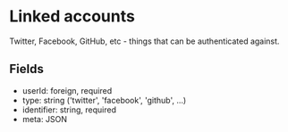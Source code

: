 Linked accounts
===============

Twitter, Facebook, GitHub, etc - things that can be authenticated
against.

Fields
------

 - userId: foreign, required
 - type: string ('twitter', 'facebook', 'github', ...)
 - identifier: string, required
 - meta: JSON
